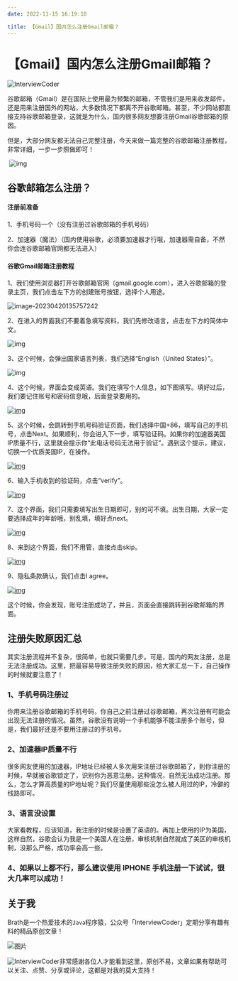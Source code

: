 ```yaml
---
date: 2022-11-15 16:19:18

title: 【Gmail】国内怎么注册Gmail邮箱？
---
```


# 【Gmail】国内怎么注册Gmail邮箱？

![InterviewCoder](https://brath4.oss-cn-shenzhen.aliyuncs.com/picgo/%E6%89%AB%E7%A0%81_%E6%90%9C%E7%B4%A2%E8%81%94%E5%90%88%E4%BC%A0%E6%92%AD%E6%A0%B7%E5%BC%8F-%E6%A0%87%E5%87%86%E8%89%B2%E7%89%88.png)

​		谷歌邮箱（Gmail）是在国际上使用最为频繁的邮箱，不管我们是用来收发邮件，还是用来注册国外的网站，大多数情况下都离不开谷歌邮箱。甚至，不少网站都直接支持谷歌邮箱登录，这就是为什么，国内很多网友想要注册Gmail谷歌邮箱的原因。

​		但是，大部分网友都无法自己完整注册，今天来做一篇完整的谷歌邮箱注册教程，非常详细，一步一步照做即可！		

​	![img](https://brath4.oss-cn-shenzhen.aliyuncs.com/picgo/4817a9d47027589.jpg)

## 谷歌邮箱怎么注册？

#### 注册前准备

1、手机号码一个（没有注册过谷歌邮箱的手机号码）

2、加速器（魔法）（国内使用谷歌，必须要加速器才行哦，加速器需自备，不然你会连谷歌邮箱官网都无法进入）

#### 谷歌Gmail邮箱注册教程

1、我们使用浏览器打开谷歌邮箱官网（gmail.google.com），进入谷歌邮箱的登录主页，我们点击左下方的创建账号按钮，选择个人用途。

![image-20230420135757242](https://brath4.oss-cn-shenzhen.aliyuncs.com/picgo/image-20230420135757242.png)

2、在进入的界面我们不要着急填写资料，我们先修改语言，点击左下方的简体中文。

![img](https://brath4.oss-cn-shenzhen.aliyuncs.com/picgo/c81e728d9d4c2f6-30.jpg)

3、这个时候，会弹出国家语言列表，我们选择“English（United States）”。

![img](https://brath4.oss-cn-shenzhen.aliyuncs.com/picgo/eccbc87e4b5ce2f-25.jpg)

4、这个时候，界面会变成英语。我们在填写个人信息，如下图填写。填好过后，我们要记住账号和密码信息哦，后面登录要用的。

[![img](https://brath4.oss-cn-shenzhen.aliyuncs.com/picgo/a87ff679a2f3e71-20.jpg)](https://blog.aftss.cn/wp-content/uploads/2022/09/a87ff679a2f3e71-20.jpg)

5、这个时候，会跳转到手机号码验证页面，我们选择中国+86，填写自己的手机号，点击Next。如果顺利，你会进入下一步，填写验证码。如果你的加速器美国IP质量不行，这里就会提示你“此电话号码无法用于验证”。遇到这个提示，建议，切换一个优质美国IP，在操作。

[![img](https://brath4.oss-cn-shenzhen.aliyuncs.com/picgo/e4da3b7fbbce234-21.jpg)](https://blog.aftss.cn/wp-content/uploads/2022/09/e4da3b7fbbce234-21.jpg)

6、输入手机收到的验证码，点击“verify”。

[![img](https://brath4.oss-cn-shenzhen.aliyuncs.com/picgo/1679091c5a880fa-18.jpg)](https://blog.aftss.cn/wp-content/uploads/2022/09/1679091c5a880fa-18.jpg)

7、这个界面，我们只需要填写出生日期即可，别的可不填。出生日期，大家一定要选择成年的年龄哦，别乱填，填好点next。

[![img](https://brath4.oss-cn-shenzhen.aliyuncs.com/picgo/8f14e45fceea167-16.jpg)](https://blog.aftss.cn/wp-content/uploads/2022/09/8f14e45fceea167-16.jpg)

8、来到这个界面，我们不用管，直接点击skip。

[![img](https://brath4.oss-cn-shenzhen.aliyuncs.com/picgo/c9f0f895fb98ab9-11.jpg)](https://blog.aftss.cn/wp-content/uploads/2022/09/c9f0f895fb98ab9-11.jpg)

9、隐私条款确认，我们点击I agree。

[![img](https://brath4.oss-cn-shenzhen.aliyuncs.com/picgo/45c48cce2e2d7fb-7.jpg)](https://blog.aftss.cn/wp-content/uploads/2022/09/45c48cce2e2d7fb-7.jpg)

这个时候，你会发现，账号注册成功了，并且，页面会直接跳转到谷歌邮箱的界面。

## 注册失败原因汇总

其实注册流程并不复杂，很简单，也就只需要几步。可是，国内的网友注册，总是无法注册成功。这里，把最容易导致注册失败的原因，给大家汇总一下，自己操作的时候就要注意了！

### 1、手机号码注册过

你用来注册谷歌邮箱的手机号码，你自己之前注册过谷歌邮箱，再次注册有可能会出现无法注册的情况。虽然，谷歌没有说明一个手机能够不能注册多个账号，但是，我们最好还是不要用注册过的手机号。

### 2、加速器IP质量不行

很多网友使用的加速器，IP地址已经被人多次用来注册过谷歌邮箱了，到你注册的时候，早就被谷歌锁定了，识别你为恶意注册。这种情况，自然无法成功注册。那么，怎么才算高质量的IP地址呢？我们尽量使用那些没怎么被人用过的IP，冷僻的线路即可。

### 3、语言没设置

大家看教程，应该知道，我注册的时候是设置了英语的。再加上使用的IP为美国，这样自然，谷歌会认为我是一个美国人在注册，审核机制自然就成了美区的审核机制，没那么严格，成功率会高一些。

### 4、如果以上都不行，那么建议使用 IPHONE 手机注册一下试试，很大几率可以成功！



## 关于我




Brath是一个热爱技术的`Java`程序猿，公众号「InterviewCoder」定期分享有趣有料的精品原创文章！

![图片](https://p3-juejin.byteimg.com/tos-cn-i-k3u1fbpfcp/fa31569d28cd4d5baa3a7168d4021f37~tplv-k3u1fbpfcp-zoom-1.image)

![InterviewCoder](https://brath4.oss-cn-shenzhen.aliyuncs.com/picgo/%E4%BA%8C%E7%BB%B4%E7%A0%81plus.png)非常感谢各位人才能看到这里，原创不易，文章如果有帮助可以关注、点赞、分享或评论，这都是对我的莫大支持！
